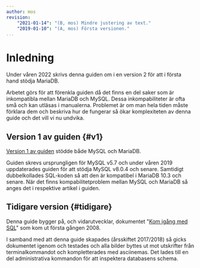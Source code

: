 ```yaml
---
author: mos
revision:
    "2021-01-14": "(B, mos) Mindre justering av text."
    "2019-01-10": "(A, mos) Första versionen."
...
```

Inledning
==================================

Under våren 2022 skrivs denna guiden om i en version 2 för att i första hand stödja MariaDB.

Arbetet görs för att förenkla guiden då det finns en del saker som är inkompatibla mellan MariaDB och MySQL. Dessa inkompabiliteter är ofta små och kan utläsas i manualerna. Problemet är om man hela tiden måste förklara dem och beskriva hur de fungerar så ökar komplexiteten av denna guide och det vill vi nu undvika.



Version 1 av guiden {#v1}
----------------------

[Version 1 av guiden](guide/kom-igang-med-sql-i-mysql) stödde både MySQL och MariaDB.

Guiden skrevs ursprungligen för MySQL v5.7 och under våren 2019 uppdaterades guiden för att stödja MySQL v8.0.4 och senare. Samtidigt dubbelkollades SQL-koden så att den är kompatibel i MariaDB 10.3 och senare. När det finns kompabilitetproblem mellan MySQL och MariaDB så anges det i respektive artikel i guiden.



Tidigare version {#tidigare}
----------------------------------

Denna guide bygger på, och vidarutvecklar, dokumentet "[Kom igång med SQL](uppgift/kom-igang-med-sql)" som kom ut första gången 2008.

I samband med att denna guide skapades (årsskiftet 2017/2018) så gicks dokumentet igenom och testades och alla bilder byttes ut mot utskrifter från terminalkommandot och kompletterades med asciinemas. Det lades till en del administrativa kommandon för att inspektera databasens schema.



<!--
Forumtråd kopplad till guiden {#forum}
----------------------------------

Det finns en [tråd i forumet](t/7233) som är kopplad till denna guide. Där kan du se större uppdateringar som är gjorda. Du kan även ställa frågor eller bidra med tips och trix.
-->
